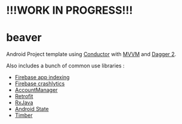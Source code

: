 # !!!WORK IN PROGRESS!!!

# beaver

Android Project template using [Conductor](https://github.com/bluelinelabs/Conductor) with [MVVM](https://developer.android.com/topic/libraries/architecture/index.html) and [Dagger 2](https://github.com/google/dagger).

Also includes a bunch of common use libraries :
- [Firebase app indexing](https://firebase.google.com/docs/app-indexing/)
- [Firebase crashlytics](https://firebase.google.com/docs/crashlytics/)
- [AccountManager](https://developer.android.com/reference/android/accounts/AccountManager.html)
- [Retrofit](https://github.com/square/retrofit)
- [RxJava](https://github.com/ReactiveX/RxJava)
- [Android State](https://github.com/evernote/android-state)
- [Timber](https://github.com/JakeWharton/timber)

